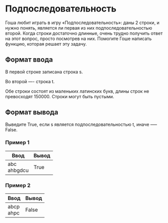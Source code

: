 # Подпоследовательность

Гоша любит играть в игру «Подпоследовательность»: даны 2 строки, и нужно понять, является ли первая из них подпоследовательностью второй.
Когда строки достаточно длинные, очень трудно получить ответ на этот вопрос, просто посмотрев на них. Помогите Гоше написать функцию,
которая решает эту задачу.

## Формат ввода

В первой строке записана строка s.

Во второй —- строка t.

Обе строки состоят из маленьких латинских букв, длины строк не превосходят 150000. Строки могут быть пустыми.

## Формат вывода

Выведите True, если s является подпоследовательностью t, иначе —– False.

### Пример 1

| Ввод            | Вывод |
|-----------------|-------|
| abc<br/>ahbgdcu | True  |

### Пример 2

| Ввод          | Вывод |
|---------------|-------|
| abcp<br/>ahpc | False |